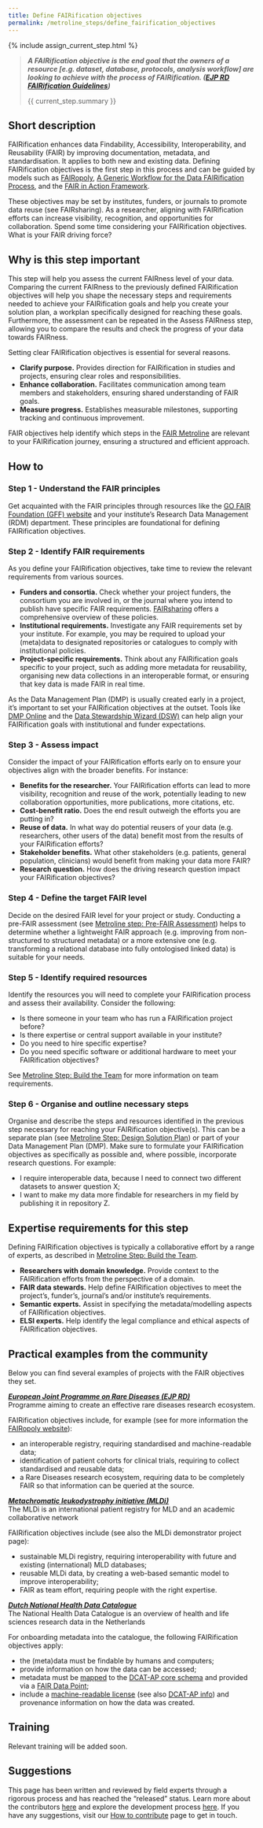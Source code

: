 ```yaml
---
title: Define FAIRification objectives
permalink: /metroline_steps/define_fairification_objectives
---
```


{% include assign_current_step.html %}

>***A FAIRification objective is the end goal that the owners of a resource \[e.g. dataset, database, protocols, analysis workflow] are looking to achieve with the process of FAIRification. ([EJP RD FAIRification Guidelines](https://github.com/ejp-rd-vp/FAIRificationGuidance/blob/main/FAIRificationObjectives.pdf))***
>
> {{ current_step.summary }}

## Short description
FAIRification enhances data Findability, Accessibility, Interoperability, and Reusability (FAIR) by improving documentation, metadata, and standardisation. It applies to both new and existing data. Defining FAIRification objectives is the first step in this process and can be guided by models such as [FAIRopoly](https://www.ejprarediseases.org/fairopoly/), [A Generic Workflow for the Data FAIRification Process](https://direct.mit.edu/dint/article/2/1-2/56/9988/A-Generic-Workflow-for-the-Data-FAIRification), and the [FAIR in Action Framework](https://www.nature.com/articles/s41597-023-02167-2).

These objectives may be set by institutes, funders, or journals to promote data reuse (see FAIRsharing). As a researcher, aligning with FAIRification efforts can increase visibility, recognition, and opportunities for collaboration. Spend some time considering your FAIRification objectives. What is your FAIR driving force?

## Why is this step important 
This step will help you assess the current FAIRness level of your data. Comparing the current FAIRness to the previously defined FAIRification objectives will help you shape the necessary steps and requirements needed to achieve your FAIRification goals and help you create your solution plan, a workplan specifically designed for reaching these goals. Furthermore, the assessment can be repeated in the Assess FAIRness step, allowing you to compare the results and check the progress of your data towards FAIRness.

Setting clear FAIRification objectives is essential for several reasons.
* **Clarify purpose.** Provides direction for FAIRification in studies and projects, ensuring clear roles and responsibilities.
* **Enhance collaboration.** Facilitates communication among team members and stakeholders, ensuring shared understanding of FAIR goals.
* **Measure progress.** Establishes measurable milestones, supporting tracking and continuous improvement.

FAIR objectives help identify which steps in the [FAIR Metroline]({{site.baseurl}}/index) are relevant to your FAIRification journey, ensuring a structured and efficient approach.

## How to
### Step 1 - Understand the FAIR principles
Get acquainted with the FAIR principles through resources like the [GO FAIR Foundation (GFF) website](https://www.gofair.foundation/) and your institute’s Research Data Management (RDM) department. These principles are foundational for defining FAIRification objectives.

### Step 2 - Identify FAIR requirements
As you define your FAIRification objectives, take time to review the relevant requirements from various sources.
* **Funders and consortia.** Check whether your project funders, the consortium you are involved in, or the journal where you intend to publish have specific FAIR requirements. [FAIRsharing](https://fairsharing.org/) offers a comprehensive overview of these policies.
* **Institutional requirements.** Investigate any FAIR requirements set by your institute. For example, you may be required to upload your (meta)data to designated repositories or catalogues to comply with institutional policies.
* **Project-specific requirements.** Think about any FAIRification goals specific to your project, such as adding more metadata for reusability, organising new data collections in an interoperable format, or ensuring that key data is made FAIR in real time.

As the Data Management Plan (DMP) is usually created early in a project, it’s important to set your FAIRification objectives at the outset. Tools like [DMP Online](https://dmponline.dcc.ac.uk/) and the [Data Stewardship Wizard (DSW)](https://ds-wizard.org/)  can help align your FAIRification goals with institutional and funder expectations.

### Step 3 - Assess impact
Consider the impact of your FAIRification efforts early on to ensure your objectives align with the broader benefits. For instance:
* **Benefits for the researcher.** Your FAIRification efforts can lead to more visibility, recognition and reuse of the work, potentially leading to new collaboration opportunities, more publications, more citations, etc.
* **Cost-benefit ratio.** Does the end result outweigh the efforts you are putting in?
* **Reuse of data.** In what way do potential reusers of your data (e.g. researchers, other users of the data) benefit most from the results of your FAIRification efforts?
* **Stakeholder benefits.** What other stakeholders (e.g. patients, general population, clinicians) would benefit from making your data more FAIR?
* **Research question.** How does the driving research question impact your FAIRification objectives?

### Step 4 - Define the target FAIR level
Decide on the desired FAIR level for your project or study. Conducting a pre-FAIR assessment (see [Metroline step: Pre-FAIR Assessment]({{site.baseurl}}/metroline_steps/pre_fair_assessment)) helps to determine whether a lightweight FAIR approach (e.g. improving from non-structured to structured metadata) or a more extensive one (e.g. transforming a relational database into fully ontologised linked data) is suitable for your needs.

### Step 5 - Identify required resources
Identify the resources you will need to complete your FAIRification process and assess their availability. Consider the following:
* Is there someone in your team who has run a FAIRification project before?
* Is there expertise or central support available in your institute?
* Do you need to hire specific expertise?
* Do you need specific software or additional hardware to meet your FAIRification objectives?

See [Metroline Step: Build the Team]({{site.baseurl}}/metroline_steps/build_the_team) for more information on team requirements.

### Step 6 - Organise and outline necessary steps
Organise and describe the steps and resources identified in the previous step necessary for reaching your FAIRification objective(s). This can be a separate plan (see [Metroline Step: Design Solution Plan]({{site.baseurl}}/metroline_steps/design_solution_plan)) or part of your Data Management Plan (DMP). Make sure to formulate your FAIRification objectives as specifically as possible and, where possible, incorporate research questions. For example:
* I require interoperable data, because I need to connect two different datasets to answer question X;
* I want to make my data more findable for researchers in my field by publishing it in repository Z.

## Expertise requirements for this step 
Defining FAIRification objectives is typically a collaborative effort by a range of experts, as described in [Metroline Step: Build the Team]({{site.baseurl}}/metroline_steps/build_the_team).
* **Researchers with domain knowledge.** Provide context to the FAIRification efforts from the perspective of a domain.
* **FAIR data stewards.** Help define FAIRification objectives to meet the project’s, funder’s, journal’s and/or institute’s requirements.
* **Semantic experts.** Assist in specifying the metadata/modelling aspects of FAIRification objectives.
* **ELSI experts.** Help identify the legal compliance and ethical aspects of FAIRification objectives.

## Practical examples from the community 
Below you can find several examples of projects with the FAIR objectives they set.

***[European Joint Programme on Rare Diseases (EJP RD)](https://www.ejprarediseases.org/)***
<br>Programme aiming to create an effective rare diseases research ecosystem.

FAIRification objectives include, for example (see for more information the [FAIRopoly website](https://www.ejprarediseases.org/fairopoly/)):
* an interoperable registry, requiring standardised and machine-readable data;
* identification of patient cohorts for clinical trials, requiring to collect standardised and reusable data;
* a Rare Diseases research ecosystem, requiring data to be completely FAIR so that information can be queried at the source.

***[Metachromatic leukodystrophy initiative (MLDi)](https://www.mldinitiative.com/)***
<br>The MLDi is an international patient registry for MLD and an academic collaborative network

FAIRification objectives include (see also the MLDi demonstrator project page):
* sustainable MLDi registry, requiring interoperability with future and existing (international) MLD databases;
* reusable MLDi data, by creating a web-based semantic model to improve interoperability;
* FAIR as team effort, requiring people with the right expertise.


***[Dutch National Health Data Catalogue](https://health-ri.atlassian.net/wiki/spaces/FSD/pages/279150593)***
<br>The National Health Data Catalogue is an overview of health and life sciences research data in the Netherlands

For onboarding metadata into the catalogue, the following FAIRification objectives apply:
* the (meta)data must be findable by humans and computers;
* provide information on how the data can be accessed;
* metadata must be [mapped](https://health-ri.atlassian.net/wiki/spaces/FSD/pages/279281676) to the [DCAT-AP core schema](https://github.com/Health-RI/health-ri-metadata/) and provided via a [FAIR Data Point](https://health-ri.atlassian.net/wiki/spaces/FSD/pages/279183386);
* include a [machine-readable license](https://spdx.dev/learn/handling-license-info/) (see also [DCAT-AP info](https://docs.geostandaarden.nl/dcat/dcat-ap-nl30/#distribution-licence)) and provenance information on how the data was created.

## Training
Relevant training will be added soon.

## Suggestions
This page has been written and reviewed by field experts through a rigorous process and has reached the “released” status. Learn more about the contributors [here](contributing/contributors) and explore the development process [here](contributing/development_process). If you have any suggestions, visit our [How to contribute](contributing/how_to_contribute) page to get in touch.
